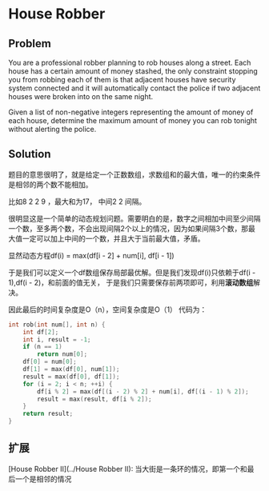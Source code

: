 # House Robber

## Problem
You are a professional robber planning to rob houses along a street. Each house has a certain amount of money stashed, the only constraint stopping you from robbing each of them is that adjacent houses have security system connected and it will automatically contact the police if two adjacent houses were broken into on the same night.

Given a list of non-negative integers representing the amount of money of each house, determine the maximum amount of money you can rob tonight without alerting the police.

## Solution
题目的意思很明了，就是给定一个正数数组，求数组和的最大值，唯一的约束条件是相邻的两个数不能相加。

比如8 2 2 9 ，最大和为17， 中间2 2 间隔。

很明显这是一个简单的动态规划问题。需要明白的是，数字之间相加中间至少间隔一个数，至多两个数，不会出现间隔2个以上的情况，因为如果间隔3个数，那最大值一定可以加上中间的一个数，并且大于当前最大值，矛盾。

显然动态方程df(i) = max(df[i - 2] + num[i], df[i - 1])

于是我们可以定义一个df数组保存局部最优解。但是我们发现df(i)只依赖于df(i - 1),df(i - 2)，和前面的值无关，
于是我们只需要保存前两项即可，利用**滚动数组**解决。

因此最后的时间复杂度是O（n），空间复杂度是O（1）
代码为：
```c
int rob(int num[], int n) {
	int df[2];
	int i, result = -1;
	if (n == 1)
		return num[0];
	df[0] = num[0];
	df[1] = max(df[0], num[1]);
	result = max(df[0], df[1]);
	for (i = 2; i < n; ++i) {
		df[i % 2] = max(df[(i - 2) % 2] + num[i], df[(i - 1) % 2]);
		result = max(result, df[i % 2]);
	}
	return result;
}
```

## 扩展

[House Robber II](../House Robber II): 当大街是一条环的情况，即第一个和最后一个是相邻的情况
